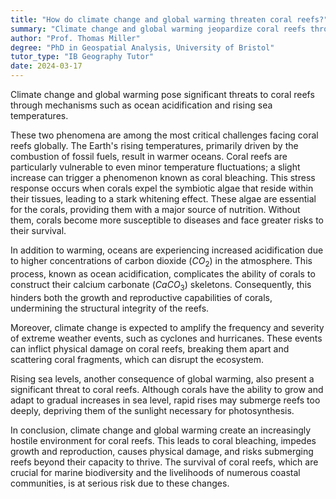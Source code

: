 ```yaml
---
title: "How do climate change and global warming threaten coral reefs?"
summary: "Climate change and global warming jeopardize coral reefs through ocean acidification and rising sea temperatures, leading to significant ecological impacts and threatening marine biodiversity."
author: "Prof. Thomas Miller"
degree: "PhD in Geospatial Analysis, University of Bristol"
tutor_type: "IB Geography Tutor"
date: 2024-03-17
---
```


Climate change and global warming pose significant threats to coral reefs through mechanisms such as ocean acidification and rising sea temperatures.

These two phenomena are among the most critical challenges facing coral reefs globally. The Earth's rising temperatures, primarily driven by the combustion of fossil fuels, result in warmer oceans. Coral reefs are particularly vulnerable to even minor temperature fluctuations; a slight increase can trigger a phenomenon known as coral bleaching. This stress response occurs when corals expel the symbiotic algae that reside within their tissues, leading to a stark whitening effect. These algae are essential for the corals, providing them with a major source of nutrition. Without them, corals become more susceptible to diseases and face greater risks to their survival.

In addition to warming, oceans are experiencing increased acidification due to higher concentrations of carbon dioxide ($CO_2$) in the atmosphere. This process, known as ocean acidification, complicates the ability of corals to construct their calcium carbonate ($CaCO_3$) skeletons. Consequently, this hinders both the growth and reproductive capabilities of corals, undermining the structural integrity of the reefs.

Moreover, climate change is expected to amplify the frequency and severity of extreme weather events, such as cyclones and hurricanes. These events can inflict physical damage on coral reefs, breaking them apart and scattering coral fragments, which can disrupt the ecosystem.

Rising sea levels, another consequence of global warming, also present a significant threat to coral reefs. Although corals have the ability to grow and adapt to gradual increases in sea level, rapid rises may submerge reefs too deeply, depriving them of the sunlight necessary for photosynthesis.

In conclusion, climate change and global warming create an increasingly hostile environment for coral reefs. This leads to coral bleaching, impedes growth and reproduction, causes physical damage, and risks submerging reefs beyond their capacity to thrive. The survival of coral reefs, which are crucial for marine biodiversity and the livelihoods of numerous coastal communities, is at serious risk due to these changes.
    
